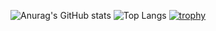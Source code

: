 ![Anurag's GitHub stats](https://github-readme-stats.vercel.app/api?username=Morita-Daiki&show_icons=true&theme=transparent)
![Top Langs](https://github-readme-stats.vercel.app/api/top-langs/?username=Morita-Daiki&theme=transparent&layout=donut)
[![trophy](https://github-profile-trophy.vercel.app/?username=Morita-Daiki&theme=transparent)](https://github.com/ryo-ma/github-profile-trophy)
